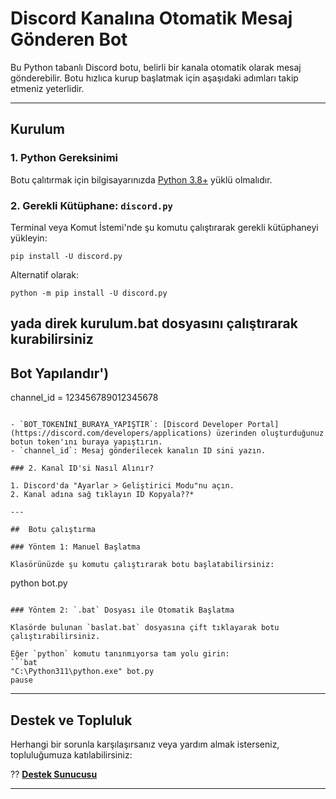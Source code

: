 # Discord Kanalına Otomatik Mesaj Gönderen Bot

Bu Python tabanlı Discord botu, belirli bir kanala otomatik olarak mesaj gönderebilir. Botu hızlıca kurup başlatmak için aşaşıdaki adımları takip etmeniz yeterlidir.

---

##  Kurulum

### 1. Python Gereksinimi
Botu çalıtırmak için bilgisayarınızda [Python 3.8+](https://www.python.org/downloads/) yüklü olmalıdır.

### 2. Gerekli Kütüphane: `discord.py`

Terminal veya Komut İstemi'nde şu komutu çalıştırarak gerekli kütüphaneyi yükleyin:

```
pip install -U discord.py
```

Alternatif olarak:

```
python -m pip install -U discord.py
```
yada direk kurulum.bat dosyasını çalıştırarak kurabilirsiniz
---

##  Bot Yapılandır')
channel_id = 123456789012345678
```

- `BOT_TOKENİNİ_BURAYA_YAPIŞTIR`: [Discord Developer Portal](https://discord.com/developers/applications) üzerinden oluşturduğunuz botun token'ını buraya yapıştırın.
- `channel_id`: Mesaj gönderilecek kanalın ID sini yazın.

### 2. Kanal ID'si Nasıl Alınır?

1. Discord'da "Ayarlar > Geliştirici Modu"nu açın.
2. Kanal adına sağ tıklayın ID Kopyala??*

---

##  Botu çalıştırma

### Yöntem 1: Manuel Başlatma

Klasörünüzde şu komutu çalıştırarak botu başlatabilirsiniz:

```
python bot.py
```

### Yöntem 2: `.bat` Dosyası ile Otomatik Başlatma

Klasörde bulunan `baslat.bat` dosyasına çift tıklayarak botu çalıştırabilirsiniz.

Eğer `python` komutu tanınmıyorsa tam yolu girin:
```bat
"C:\Python311\python.exe" bot.py
pause
```

---

##  Destek ve Topluluk

Herhangi bir sorunla karşılaşırsanız veya yardım almak isterseniz, topluluğumuza katılabilirsiniz:

?? **[Destek Sunucusu](https://discord.gg/kabeleak)**

---
